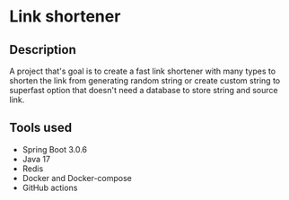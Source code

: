 # Link shortener

## Description
A project that's goal is to create
a fast link shortener with many types
to shorten the link from generating random
string or create custom string to
superfast option that doesn't need
a database to store string and source link.

## Tools used
* Spring Boot 3.0.6
* Java 17
* Redis
* Docker and Docker-compose
* GitHub actions
